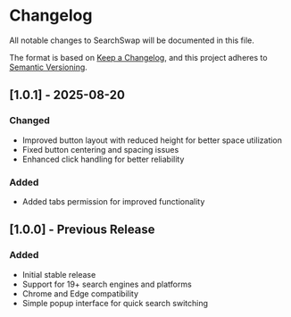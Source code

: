 # Changelog

All notable changes to SearchSwap will be documented in this file.

The format is based on [Keep a Changelog](https://keepachangelog.com/en/1.0.0/),
and this project adheres to [Semantic Versioning](https://semver.org/spec/v2.0.0.html).

## [1.0.1] - 2025-08-20

### Changed
- Improved button layout with reduced height for better space utilization
- Fixed button centering and spacing issues
- Enhanced click handling for better reliability

### Added
- Added tabs permission for improved functionality

## [1.0.0] - Previous Release

### Added
- Initial stable release
- Support for 19+ search engines and platforms
- Chrome and Edge compatibility
- Simple popup interface for quick search switching